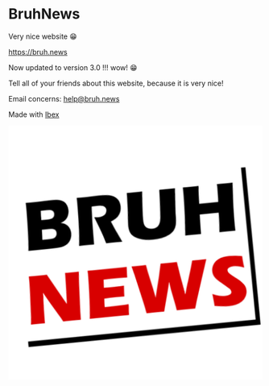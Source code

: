 # BruhNews

Very nice website 😁

https://bruh.news

Now updated to version 3.0 !!! wow! 😁

Tell all of your friends about this website, because it is very nice!

Email concerns: [help@bruh.news](mailto:help@bruh.news?subject=Help!%20I%20have%20a%20problem!&body=...problem%20here...)

Made with [Ibex](https://github.com/darccyy/ibex)

<img src="static/icon.png" />
